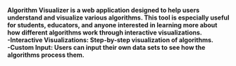 <b>Algorithm Visualizer is a web application designed to help users understand and visualize various algorithms. This tool is especially useful for students, educators, and anyone interested in learning more about how different algorithms work through interactive visualizations.<b>
<br>
-Interactive Visualizations: Step-by-step visualization of algorithms.<br>
-Custom Input: Users can input their own data sets to see how the algorithms process them.
